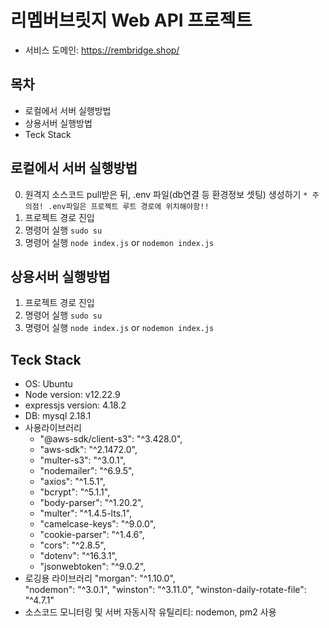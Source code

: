 # 리멤버브릿지 Web API 프로젝트
- 서비스 도메인: https://rembridge.shop/

## 목차
- 로컬에서 서버 실행방법
- 상용서버 실행방법
- Teck Stack
  
## 로컬에서 서버 실행방법
0. 원격지 소스코드 pull받은 뒤, .env 파일(db연결 등 환경정보 셋팅) 생성하기
    `* 주의점! .env파일은 프로젝트 루트 경로에 위치해야함!!`
1. 프로젝트 경로 진입
2. 명령어 실행 `sudo su`
3. 명령어 실행 `node index.js` or `nodemon index.js`

## 상용서버 실행방법
1. 프로젝트 경로 진입
2. 명령어 실행 `sudo su`
3. 명령어 실행 `node index.js` or `nodemon index.js`


## Teck Stack
- OS: Ubuntu
- Node version: v12.22.9
- expressjs version: 4.18.2
- DB: mysql 2.18.1
- 사용라이브러리
    - "@aws-sdk/client-s3": "^3.428.0",
    - "aws-sdk": "^2.1472.0",
    - "multer-s3": "^3.0.1",
    - "nodemailer": "^6.9.5",
    - "axios": "^1.5.1",
    - "bcrypt": "^5.1.1",
    - "body-parser": "^1.20.2",
    - "multer": "^1.4.5-lts.1",
    - "camelcase-keys": "^9.0.0",
    - "cookie-parser": "^1.4.6",
    - "cors": "^2.8.5",
    - "dotenv": "^16.3.1",    
    - "jsonwebtoken": "^9.0.2",
- 로깅용 라이브러리
    "morgan": "^1.10.0",       
    "nodemon": "^3.0.1",
    "winston": "^3.11.0",
    "winston-daily-rotate-file": "^4.7.1"
- 소스코드 모니터링 및 서버 자동시작 유틸리티: nodemon, pm2 사용
